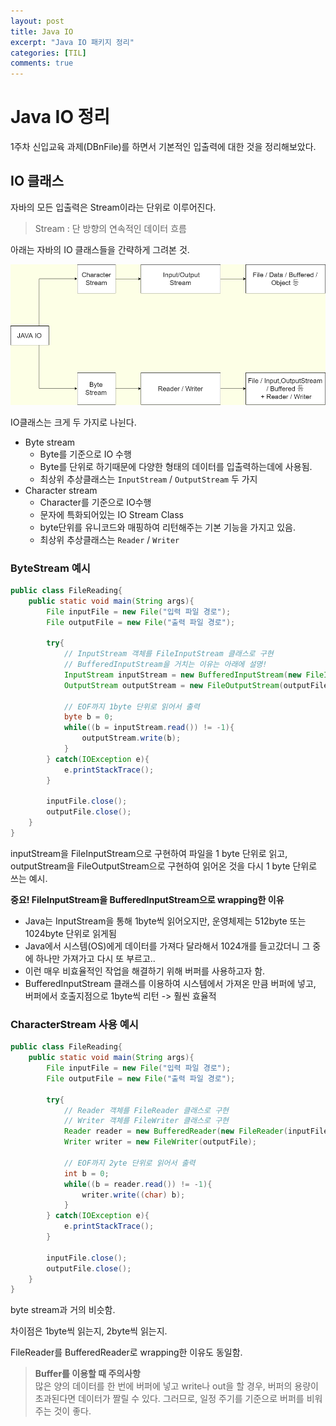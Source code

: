 ```yaml
---
layout: post
title: Java IO
excerpt: "Java IO 패키지 정리"
categories: [TIL]
comments: true
---
```


Java IO 정리
=========

1주차 신입교육 과제(DBnFile)를 하면서 기본적인 입출력에 대한 것을 정리해보았다.

## IO 클래스

자바의 모든 입출력은 Stream이라는 단위로 이루어진다.
> Stream : 단 방향의 연속적인 데이터 흐름

아래는 자바의 IO 클래스들을 간략하게 그려본 것.

![java io classes](/img/javaIO.png)

IO클래스는 크게 두 가지로 나뉜다.
- Byte stream
  - Byte를 기준으로 IO 수행
  - Byte를 단위로 하기때문에 다양한 형태의 데이터를 입출력하는데에 사용됨.
  - 최상위 추상클래스는 `InputStream` / `OutputStream` 두 가지
- Character stream
  - Character를 기준으로 IO수행
  - 문자에 특화되어있는 IO Stream Class
  - byte단위를 유니코드와 매핑하여 리턴해주는 기본 기능을 가지고 있음.
  - 최상위 추상클래스는 `Reader` / `Writer`

### ByteStream 예시
```java
public class FileReading{
    public static void main(String args){
        File inputFile = new File("입력 파일 경로");
        File outputFile = new File("출력 파일 경로");

        try{
            // InputStream 객체를 FileInputStream 클래스로 구현
            // BufferedInputStream을 거치는 이유는 아래에 설명!
            InputStream inputStream = new BufferedInputStream(new FileInputStream(file));
            OutputStream outputStream = new FileOutputStream(outputFile);

            // EOF까지 1byte 단위로 읽어서 출력
            byte b = 0;
            while((b = inputStream.read()) != -1){
                outputStream.write(b);  
            }
        } catch(IOException e){
            e.printStackTrace();
        }

        inputFile.close();
        outputFile.close();
    }
}
```

inputStream을 FileInputStream으로 구현하여 파일을 1 byte 단위로 읽고,
outputStream을 FileOutputStream으로 구현하여 읽어온 것을 다시 1 byte 단위로 쓰는 예시.

**<span style="font-color:red">중요!</span> FileInputStream을 BufferedInputStream으로 wrapping한 이유**

- Java는 InputStream을 통해 1byte씩 읽어오지만, 운영체제는 512byte 또는 1024byte 단위로 읽게됨
- Java에서 시스템(OS)에게 데이터를 가져다 달라해서 1024개를 들고갔더니 그 중에 하나만 가져가고 다시 또 부르고.. 
- 이런 매우 비효율적인 작업을 해결하기 위해 버퍼를 사용하고자 함.
- BufferedInputStream 클래스를 이용하여 시스템에서 가져온 만큼 버퍼에 넣고, 버퍼에서 호출지점으로 1byte씩 리턴 -> 훨씬 효율적


### CharacterStream 사용 예시
```java
public class FileReading{
    public static void main(String args){
        File inputFile = new File("입력 파일 경로");
        File outputFile = new File("출력 파일 경로");

        try{
            // Reader 객체를 FileReader 클래스로 구현
            // Writer 객체를 FileWriter 클래스로 구현
            Reader reader = new BufferedReader(new FileReader(inputFile));
            Writer writer = new FileWriter(outputFile);

            // EOF까지 2yte 단위로 읽어서 출력
            int b = 0;
            while((b = reader.read()) != -1){
                writer.write((char) b);
            }
        } catch(IOException e){
            e.printStackTrace();
        }

        inputFile.close();
        outputFile.close();
    }
}
```
byte stream과 거의 비슷함.

차이점은 1byte씩 읽는지, 2byte씩 읽는지.

FileReader를 BufferedReader로 wrapping한 이유도 동일함.
> **Buffer를 이용할 때 주의사항**<br>
> 많은 양의 데이터를 한 번에 버퍼에 넣고 write나 out을 할 경우, 버퍼의 용량이 초과된다면 데이터가 짤릴 수 있다. 그러므로, 일정 주기를 기준으로 버퍼를 비워주는 것이 좋다.